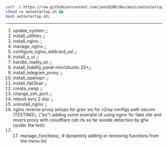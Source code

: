 ```bash
curl -O https://raw.githubusercontent.com/jeet8200/dev/main/autostartup.sh &&
chmod +x autostartup.sh &&
bash autostartup.sh;
```

-------------------------------------
 1) update_system ;;
 2) install_utilities ;;
 3) install_nginx ;;
 4) manage_nginx ;;
 5) configure_nginx_wildcard_ssl ;;
 6) install_x_ui ;;
 7) handle_reality_ez ;;
 8) install_hiddify_panel  min/Ubuntu 22+;;
 9) install_telegram_proxy ;;
10) install_openvpn ;;
11) install_fail2ban ;;
12) create_swap ;;
13) change_ssh_port ;;
14) reboot evry 2 day ;;
15) uninstall_nginx ;;
16) nginx reverse proxy setups for grpc ws for v2ray configs path secure  (TESTING);;
("ps") adding some example of using nginx for fake site and revers proxy with cloudflare cdn its so far avoide detection by gfw (under the test)
17)  17) manage_functions;;  # dynamicly adding or removing functions from the menu list
